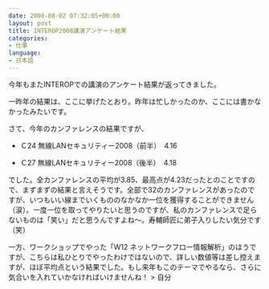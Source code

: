 ```yaml
---
date: 2008-08-02 07:32:05+00:00
layout: post
title: INTEROP2008講演アンケート結果
categories:
- 仕事
language:
- 日本語
---
```


今年もまたINTEROPでの講演のアンケート結果が返ってきました。

一昨年の結果は、ここに挙げたとおり。昨年は忙しかったのか、ここには書かなかったみたいです。

さて、今年のカンファレンスの結果ですが、



 	
  * Ｃ24 無線LANセキュリティー2008（前半）　4.16

 	
  * Ｃ27 無線LANセキュリティー2008（後半）　4.18


でした。全カンファレンスの平均が3.85、最高点が4.23だったとのことですので、まずまずの結果と言えそうです。全部で32のカンファレンスがあったのですが、いつもいい線までいくもののなかなか一位を獲得することができません（涙）。一度一位を取ってやりたいと思うのですが、私のカンファレンスで足らないものは「笑い」だと思うんですよね～。寿輔師匠に弟子入りしたい気分です（笑）

一方、ワークショップでやった「W12 ネットワークフロー情報解析」のほうですが、こちらは私ひとりでやったわけではないので、詳しい数値等は差し控えますが、ほぼ平均点という結果でした。もし来年もこのテーマでやるなら、さらに気合いを入れていかなければいけませんね！ > 自分

